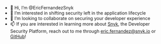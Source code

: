 - 👋 Hi, I’m @EricFernandezSnyk
- 👀 I’m interested in shifting security left in the application lifecycle
- 💞️ I’m looking to collaborate on securing your developer experience
- 📫 If you are interested in learning more about [Snyk](https://snyk.io/), the Developer Security Platform, reach out to me through eric.fernandez@snyk.io or [GitHub](https://github.com/EricFernandezSnyk)!

<!---
EricFernandezSnyk/EricFernandezSnyk is a ✨ special ✨ repository because its `README.md` (this file) appears on your GitHub profile.
You can click the Preview link to take a look at your changes.
--->
